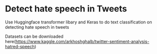 # Detect hate speech in Tweets

Use Huggingface transformer libary and Keras to do text classification on detecting hate speech in tweets

Datasets can be downloaded here(https://www.kaggle.com/arkhoshghalb/twitter-sentiment-analysis-hatred-speech)
